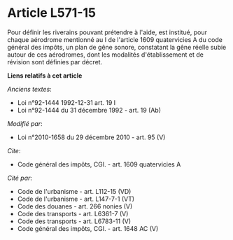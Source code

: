 # Article L571-15

Pour définir les riverains pouvant prétendre à l'aide, est institué, pour chaque aérodrome mentionné au I de l'article 1609
quatervicies A du code général des impôts, un plan de gêne sonore, constatant la gêne réelle subie autour de ces aérodromes,
dont les modalités d'établissement et de révision sont définies par décret.

**Liens relatifs à cet article**

_Anciens textes_:

  - Loi n°92-1444 1992-12-31 art. 19 I
  - Loi n°92-1444 du 31 décembre 1992 - art. 19 (Ab)

_Modifié par_:

  - Loi n°2010-1658 du 29 décembre 2010 - art. 95 (V)

_Cite_:

  - Code général des impôts, CGI. - art. 1609 quatervicies A

_Cité par_:

  - Code de l'urbanisme - art. L112-15 (VD)
  - Code de l'urbanisme - art. L147-7-1 (VT)
  - Code des douanes - art. 266 nonies (V)
  - Code des transports - art. L6361-7 (V)
  - Code des transports - art. L6783-11 (V)
  - Code général des impôts, CGI. - art. 1648 AC (V)
